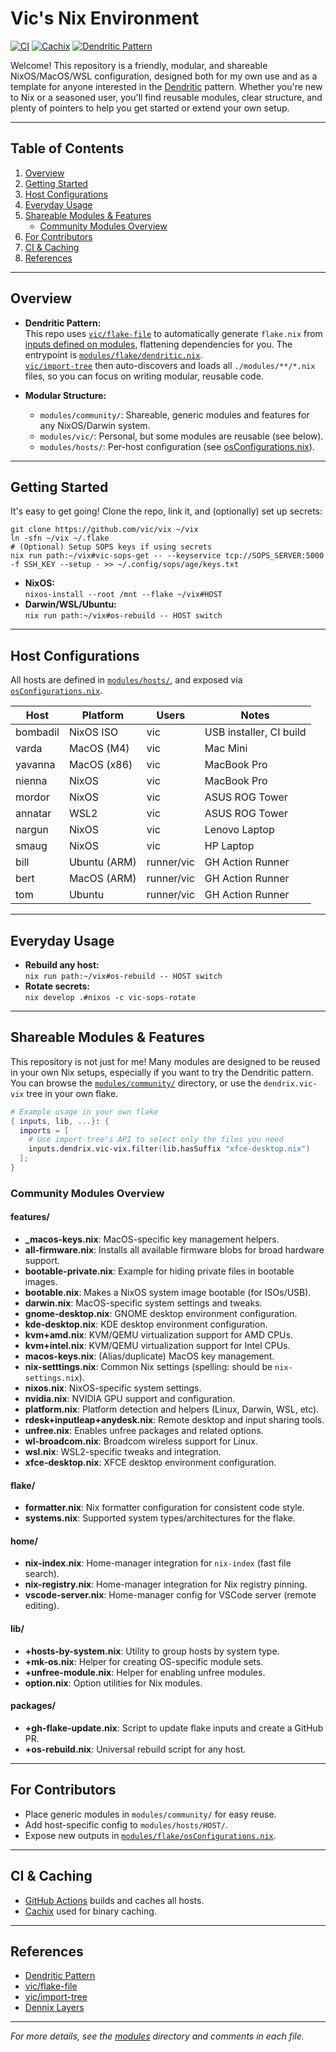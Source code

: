 # Vic's Nix Environment

[![CI](https://github.com/vic/vix/actions/workflows/build-systems.yaml/badge.svg)](https://github.com/vic/vix/actions/workflows/build-systems.yaml)
[![Cachix](https://img.shields.io/badge/cachix-vix-blue.svg)](https://app.cachix.org/cache/vix)
[![Dendritic Pattern](https://img.shields.io/badge/pattern-dendritic-6c3.svg)](https://vic.github.io/dendrix/Dendritic.html)

Welcome! This repository is a friendly, modular, and shareable NixOS/MacOS/WSL configuration, designed both for my own use and as a template for anyone interested in the [Dendritic](https://vic.github.io/dendrix/Dendritic.html) pattern. Whether you're new to Nix or a seasoned user, you'll find reusable modules, clear structure, and plenty of pointers to help you get started or extend your own setup.

---

## Table of Contents

1. [Overview](#overview)
2. [Getting Started](#getting-started)
3. [Host Configurations](#host-configurations)
4. [Everyday Usage](#everyday-usage)
5. [Shareable Modules & Features](#shareable-modules--features)
   - [Community Modules Overview](#community-modules-overview)
6. [For Contributors](#for-contributors)
7. [CI & Caching](#ci--caching)
8. [References](#references)

---

## Overview

- **Dendritic Pattern:**  
  This repo uses [`vic/flake-file`](https://github.com/vic/flake-file) to automatically generate `flake.nix` from [inputs defined on modules](https://github.com/search?q=repo%3Avic%2Fvix%20%22flake-file.inputs%22%20language%3ANix&type=code), flattening dependencies for you. The entrypoint is [`modules/flake/dendritic.nix`](modules/flake/dendritic.nix).  
  [`vic/import-tree`](https://github.com/vic/import-tree) then auto-discovers and loads all `./modules/**/*.nix` files, so you can focus on writing modular, reusable code.

- **Modular Structure:**
  - `modules/community/`: Shareable, generic modules and features for any NixOS/Darwin system.
  - `modules/vic/`: Personal, but some modules are reusable (see below).
  - `modules/hosts/`: Per-host configuration (see [osConfigurations.nix](modules/flake/osConfigurations.nix)).

---

## Getting Started

It's easy to get going! Clone the repo, link it, and (optionally) set up secrets:

```fish
git clone https://github.com/vic/vix ~/vix
ln -sfn ~/vix ~/.flake
# (Optional) Setup SOPS keys if using secrets
nix run path:~/vix#vic-sops-get -- --keyservice tcp://SOPS_SERVER:5000 -f SSH_KEY --setup - >> ~/.config/sops/age/keys.txt
```

- **NixOS:**  
  `nixos-install --root /mnt --flake ~/vix#HOST`
- **Darwin/WSL/Ubuntu:**  
  `nix run path:~/vix#os-rebuild -- HOST switch`

---

## Host Configurations

All hosts are defined in [`modules/hosts/`](modules/hosts/), and exposed via [`osConfigurations.nix`](modules/flake/osConfigurations.nix).

| Host     | Platform     | Users      | Notes                   |
| -------- | ------------ | ---------- | ----------------------- |
| bombadil | NixOS ISO    | vic        | USB installer, CI build |
| varda    | MacOS (M4)   | vic        | Mac Mini                |
| yavanna  | MacOS (x86)  | vic        | MacBook Pro             |
| nienna   | NixOS        | vic        | MacBook Pro             |
| mordor   | NixOS        | vic        | ASUS ROG Tower          |
| annatar  | WSL2         | vic        | ASUS ROG Tower          |
| nargun   | NixOS        | vic        | Lenovo Laptop           |
| smaug    | NixOS        | vic        | HP Laptop               |
| bill     | Ubuntu (ARM) | runner/vic | GH Action Runner        |
| bert     | MacOS (ARM)  | runner/vic | GH Action Runner        |
| tom      | Ubuntu       | runner/vic | GH Action Runner        |

---

## Everyday Usage

- **Rebuild any host:**  
  `nix run path:~/vix#os-rebuild -- HOST switch`
- **Rotate secrets:**  
  `nix develop .#nixos -c vic-sops-rotate`

---

## Shareable Modules & Features

This repository is not just for me! Many modules are designed to be reused in your own Nix setups, especially if you want to try the Dendritic pattern. You can browse the [`modules/community/`](https://github.com/vic/vix/tree/main/modules/community) directory, or use the `dendrix.vic-vix` tree in your own flake.

```nix
# Example usage in your own flake
{ inputs, lib, ...}: {
  imports = [
    # Use import-tree's API to select only the files you need
    inputs.dendrix.vic-vix.filter(lib.hasSuffix "xfce-desktop.nix")
  ];
}
```

### Community Modules Overview

#### features/

- **\_macos-keys.nix**: MacOS-specific key management helpers.
- **all-firmware.nix**: Installs all available firmware blobs for broad hardware support.
- **bootable-private.nix**: Example for hiding private files in bootable images.
- **bootable.nix**: Makes a NixOS system image bootable (for ISOs/USB).
- **darwin.nix**: MacOS-specific system settings and tweaks.
- **gnome-desktop.nix**: GNOME desktop environment configuration.
- **kde-desktop.nix**: KDE desktop environment configuration.
- **kvm+amd.nix**: KVM/QEMU virtualization support for AMD CPUs.
- **kvm+intel.nix**: KVM/QEMU virtualization support for Intel CPUs.
- **macos-keys.nix**: (Alias/duplicate) MacOS key management.
- **nix-setttings.nix**: Common Nix settings (spelling: should be `nix-settings.nix`).
- **nixos.nix**: NixOS-specific system settings.
- **nvidia.nix**: NVIDIA GPU support and configuration.
- **platform.nix**: Platform detection and helpers (Linux, Darwin, WSL, etc).
- **rdesk+inputleap+anydesk.nix**: Remote desktop and input sharing tools.
- **unfree.nix**: Enables unfree packages and related options.
- **wl-broadcom.nix**: Broadcom wireless support for Linux.
- **wsl.nix**: WSL2-specific tweaks and integration.
- **xfce-desktop.nix**: XFCE desktop environment configuration.

#### flake/

- **formatter.nix**: Nix formatter configuration for consistent code style.
- **systems.nix**: Supported system types/architectures for the flake.

#### home/

- **nix-index.nix**: Home-manager integration for `nix-index` (fast file search).
- **nix-registry.nix**: Home-manager integration for Nix registry pinning.
- **vscode-server.nix**: Home-manager config for VSCode server (remote editing).

#### lib/

- **+hosts-by-system.nix**: Utility to group hosts by system type.
- **+mk-os.nix**: Helper for creating OS-specific module sets.
- **+unfree-module.nix**: Helper for enabling unfree modules.
- **option.nix**: Option utilities for Nix modules.

#### packages/

- **+gh-flake-update.nix**: Script to update flake inputs and create a GitHub PR.
- **+os-rebuild.nix**: Universal rebuild script for any host.

---

## For Contributors

- Place generic modules in `modules/community/` for easy reuse.
- Add host-specific config to `modules/hosts/HOST/`.
- Expose new outputs in [`modules/flake/osConfigurations.nix`](modules/flake/osConfigurations.nix).

---

## CI & Caching

- [GitHub Actions](.github/workflows/build-systems.yaml) builds and caches all hosts.
- [Cachix](https://app.cachix.org/cache/vix) used for binary caching.

---

## References

- [Dendritic Pattern](https://vic.github.io/dendrix/Dendritic.html)
- [vic/flake-file](https://github.com/vic/flake-file)
- [vic/import-tree](https://github.com/vic/import-tree)
- [Dennix Layers](https://github.com/vic/dennix)

---

_For more details, see the [modules](modules/) directory and comments in each file._
